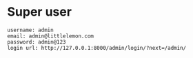 


# Super user
```
username: admin
email: admin@littlelemon.com
password: admin@123
login url: http://127.0.0.1:8000/admin/login/?next=/admin/
```






